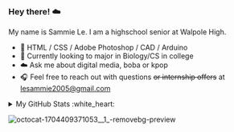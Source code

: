 ### Hey there! :cloud:
My name is Sammie Le. I am a highschool senior at Walpole High.
* :8ball: HTML / CSS / Adobe Photoshop / CAD / Arduino
* :rice_ball: Currently looking to major in Biology/CS in college
* :cloud: Ask me about digital media, boba or kpop
* :headphones: Feel free to reach out with questions ~~or internship offers~~ at lesammie2005@gmail.com

<details>
<summary>My GitHub Stats :white_heart:</summary>

![sammieele's Top Languages](https://github-readme-stats.vercel.app/api/top-langs/?username=sammieele&theme=graywhite&show_icons=true&hide_border=true&layout=compact)
<br>
![sammieele's Stats](https://github-readme-stats.vercel.app/api?username=sammieele&theme=graywhite&show_icons=true&hide_border=true&count_private=true)
</details>

![octocat-1704409371053__1_-removebg-preview](https://github.com/sammieele/sammieele/assets/155572963/fc5da564-5d9c-4d35-b996-e6cb9d820041)
